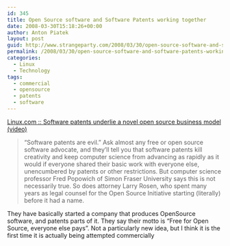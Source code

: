 ```yaml
---
id: 345
title: Open Source software and Software Patents working together
date: 2008-03-30T15:18:26+00:00
author: Anton Piatek
layout: post
guid: http://www.strangeparty.com/2008/03/30/open-source-software-and-software-patents-working-together/
permalink: /2008/03/30/open-source-software-and-software-patents-working-together/
categories:
  - Linux
  - Technology
tags:
  - commercial
  - opensource
  - patents
  - software
---
```

[Linux.com :: Software patents underlie a novel open source business model (video)](http://www.linux.com/feature/130947)

> &#8220;Software patents are evil.&#8221; Ask almost any free or open source software advocate, and they&#8217;ll tell you that software patents kill creativity and keep computer science from advancing as rapidly as it would if everyone shared their basic work with everyone else, unencumbered by patents or other restrictions. But computer science professor Fred Popowich of Simon Fraser University says this is not necessarily true. So does attorney Larry Rosen, who spent many years as legal counsel for the Open Source Initiative starting (literally) before it had a name.

They have basically started a company that produces OpenSource software, and patents parts of it. They say their motto is &#8220;Free for Open Source, everyone else pays&#8221;. Not a particularly new idea, but I think it is the first time it is actually being attempted commercially